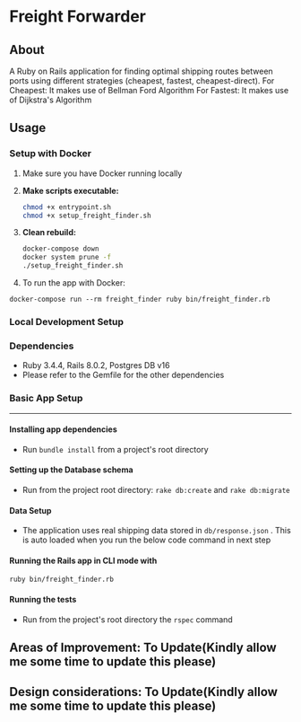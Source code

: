 # Freight Forwarder

## About

A Ruby on Rails application for finding optimal shipping routes between ports using different strategies (cheapest, fastest, cheapest-direct).
For Cheapest: It makes use of Bellman Ford Algorithm
For Fastest: It makes use of Dijkstra's Algorithm

## Usage

### Setup with Docker

1. Make sure you have Docker running locally

2. **Make scripts executable:**
   ```bash
   chmod +x entrypoint.sh
   chmod +x setup_freight_finder.sh
   ```

3. **Clean rebuild:**
   ```bash
   docker-compose down
   docker system prune -f
   ./setup_freight_finder.sh
   ```

4. To run the app with Docker:

```
docker-compose run --rm freight_finder ruby bin/freight_finder.rb
```

### Local Development Setup

### Dependencies
* Ruby 3.4.4, Rails 8.0.2, Postgres DB v16
* Please refer to the Gemfile for the other dependencies

### Basic App Setup
------

#### Installing app dependencies

* Run `bundle install` from a project's root directory

#### Setting up the Database schema
* Run from the project root directory: `rake db:create` and `rake db:migrate`

#### Data Setup
* The application uses real shipping data stored in `db/response.json` . This is auto loaded when you run the below code command in next step

#### Running the Rails app in CLI mode with

```
ruby bin/freight_finder.rb
```

#### Running the tests
* Run from the project's root directory the `rspec` command

## Areas of Improvement: To Update(Kindly allow me some time to update this please)

## Design considerations: To Update(Kindly allow me some time to update this please)
